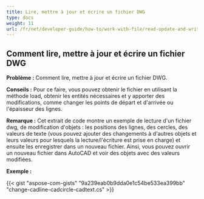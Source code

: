 ```yaml
---  
title: Lire, mettre à jour et écrire un fichier DWG  
type: docs  
weight: 11  
url: /fr/net/developer-guide/how-to/work-with-file/read-update-and-write-dwg-file/  
---  
```

  
## **Comment lire, mettre à jour et écrire un fichier DWG**  
  
**Problème :** Comment lire, mettre à jour et écrire un fichier DWG.  
  
**Conseils :** Pour ce faire, vous pouvez obtenir le fichier en utilisant la méthode load, obtenir les entités nécessaires et y apporter des modifications, comme changer les points de départ et d'arrivée ou l'épaisseur des lignes.  
  
**Remarque :** Cet extrait de code montre un exemple de lecture d'un fichier dwg, de modification d'objets : les positions des lignes, des cercles, des valeurs de texte (vous pouvez ajouter des changements à d'autres objets et leurs valeurs pour lesquels la lecture/l'écriture est prise en charge) et ensuite les enregistrer dans un nouveau fichier. Ainsi, vous pouvez ouvrir un nouveau fichier dans AutoCAD et voir des objets avec des valeurs modifiées.  
  
**Exemple :**  
  
{{< gist "aspose-com-gists" "9a239eab0b9dda0e1c54be533ea399bb" "change-cadline-cadcircle-cadtext.cs" >}}
